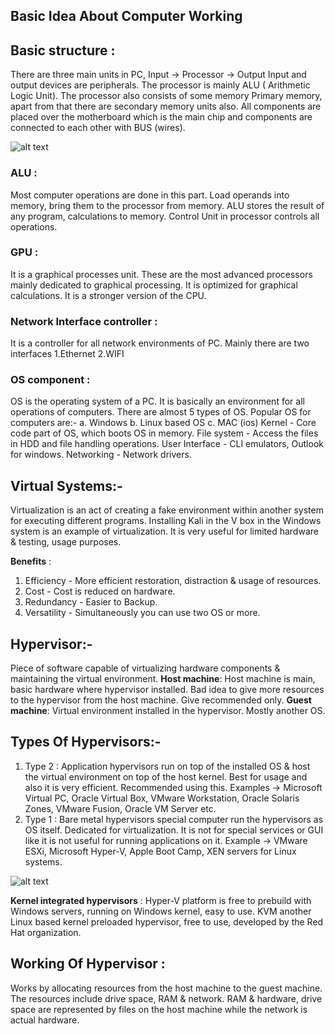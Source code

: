 ## Basic Idea About Computer Working

## Basic structure :


There are three main units in PC, Input → Processor → Output Input and output devices are peripherals.
The processor is mainly ALU ( Arithmetic Logic Unit). The processor also consists of some memory Primary memory, apart from that
there are secondary memory units also. All components are placed over the motherboard which is the main chip and components are connected to each other with BUS (wires).

![alt text](https://i.ibb.co/F6879Xm/Presentation1.jpg)
### ALU :

Most computer operations are done in this part. 
Load operands into memory, bring them to the processor from memory.
ALU stores the result of any program, calculations to memory.
Control Unit in processor controls all operations.

### GPU :

It is a graphical processes unit. These are the most advanced processors mainly
dedicated to graphical processing. It is optimized for graphical calculations. It is a stronger version of the CPU.

### Network Interface controller :


It is a controller for all network environments of PC.
Mainly there are two interfaces 1.Ethernet    2.WIFI

### OS component :


OS is the operating system of a PC. It is basically an environment for all operations of computers.
There are almost 5 types of OS.
Popular OS for computers are:-
a. Windows 
b. Linux based OS 
c. MAC (ios)
Kernel - Core code part of OS, which boots OS in memory.
File system - Access the files in HDD and file handling operations.
User Interface - CLI emulators, Outlook for windows.
Networking - Network drivers.


## Virtual Systems:-

Virtualization is an act of creating a fake environment within another system for executing different programs. Installing Kali in the V box in the Windows system is an example of virtualization. It is very useful for limited hardware & testing, usage purposes.

**Benefits** :
1. Efficiency - More efficient restoration, distraction & usage of resources.
2. Cost - Cost is reduced on hardware.
3. Redundancy - Easier to Backup.
4. Versatility - Simultaneously you can use two OS or more.

## Hypervisor:-

Piece of software capable of virtualizing hardware components & maintaining the virtual environment.
**Host machine**: Host machine is main, basic hardware where hypervisor installed.
Bad idea to give more resources to the hypervisor from the host machine. Give recommended only.
**Guest machine**: Virtual environment installed in the hypervisor. Mostly another OS.

## Types Of Hypervisors:-

1. Type 2 :
Application hypervisors run on top of the installed OS & host the virtual environment on top of the host kernel. Best for usage and also it is very efficient.
Recommended using this.
Examples → Microsoft Virtual PC, Oracle Virtual Box, VMware Workstation, Oracle Solaris Zones, VMware Fusion, Oracle VM Server etc.
2. Type 1 :
Bare metal hypervisors special computer run the hypervisors as OS
itself. Dedicated for virtualization. It is not for special services or GUI like it is not useful for running applications on it.
Example → VMware ESXi, Microsoft Hyper-V, Apple Boot Camp, XEN servers for Linux systems.


![alt text](https://i.ibb.co/8d2zB7S/pre-2.png)

**Kernel integrated hypervisors** :
Hyper-V platform is free to prebuild with Windows servers, running on Windows kernel, easy to use. KVM another Linux based kernel preloaded hypervisor, free to use, developed by the Red Hat organization.

## Working Of Hypervisor :

Works by allocating resources from the host machine to the guest machine. The resources include drive space, RAM & network. RAM & hardware, drive space are represented by files on the host machine while the network is actual hardware.



